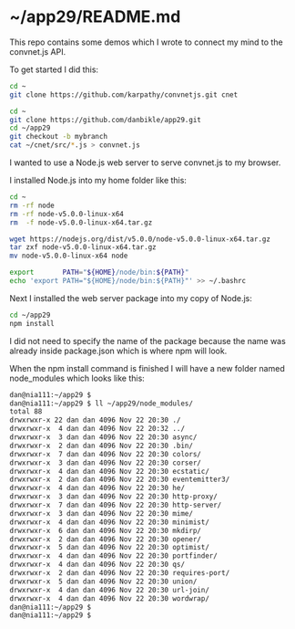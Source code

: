 
# ~/app29/README.md

This repo contains some demos which I wrote to connect my mind to the convnet.js API.

To get started I did this:

```bash
cd ~
git clone https://github.com/karpathy/convnetjs.git cnet

cd ~
git clone https://github.com/danbikle/app29.git
cd ~/app29
git checkout -b mybranch
cat ~/cnet/src/*.js > convnet.js
```

I wanted to use a Node.js web server to serve convnet.js to my browser.

I installed Node.js into my home folder like this:

```bash
cd ~
rm -rf node
rm -rf node-v5.0.0-linux-x64
rm  -f node-v5.0.0-linux-x64.tar.gz

wget https://nodejs.org/dist/v5.0.0/node-v5.0.0-linux-x64.tar.gz
tar zxf node-v5.0.0-linux-x64.tar.gz
mv node-v5.0.0-linux-x64 node

export       PATH="${HOME}/node/bin:${PATH}"
echo 'export PATH="${HOME}/node/bin:${PATH}"' >> ~/.bashrc
```

Next I installed the web server package into my copy of Node.js:

```bash
cd ~/app29
npm install
```

I did not need to specify the name of the package because the name was already inside package.json which is where npm will look.

When the npm install command is finished I will have a new folder named node_modules which looks like this:

```bash
dan@nia111:~/app29 $ 
dan@nia111:~/app29 $ ll ~/app29/node_modules/
total 88
drwxrwxr-x 22 dan dan 4096 Nov 22 20:30 ./
drwxrwxr-x  4 dan dan 4096 Nov 22 20:32 ../
drwxrwxr-x  3 dan dan 4096 Nov 22 20:30 async/
drwxrwxr-x  2 dan dan 4096 Nov 22 20:30 .bin/
drwxrwxr-x  7 dan dan 4096 Nov 22 20:30 colors/
drwxrwxr-x  3 dan dan 4096 Nov 22 20:30 corser/
drwxrwxr-x  4 dan dan 4096 Nov 22 20:30 ecstatic/
drwxrwxr-x  2 dan dan 4096 Nov 22 20:30 eventemitter3/
drwxrwxr-x  4 dan dan 4096 Nov 22 20:30 he/
drwxrwxr-x  3 dan dan 4096 Nov 22 20:30 http-proxy/
drwxrwxr-x  7 dan dan 4096 Nov 22 20:30 http-server/
drwxrwxr-x  3 dan dan 4096 Nov 22 20:30 mime/
drwxrwxr-x  4 dan dan 4096 Nov 22 20:30 minimist/
drwxrwxr-x  6 dan dan 4096 Nov 22 20:30 mkdirp/
drwxrwxr-x  2 dan dan 4096 Nov 22 20:30 opener/
drwxrwxr-x  5 dan dan 4096 Nov 22 20:30 optimist/
drwxrwxr-x  4 dan dan 4096 Nov 22 20:30 portfinder/
drwxrwxr-x  4 dan dan 4096 Nov 22 20:30 qs/
drwxrwxr-x  2 dan dan 4096 Nov 22 20:30 requires-port/
drwxrwxr-x  5 dan dan 4096 Nov 22 20:30 union/
drwxrwxr-x  4 dan dan 4096 Nov 22 20:30 url-join/
drwxrwxr-x  4 dan dan 4096 Nov 22 20:30 wordwrap/
dan@nia111:~/app29 $ 
dan@nia111:~/app29 $ 
```



